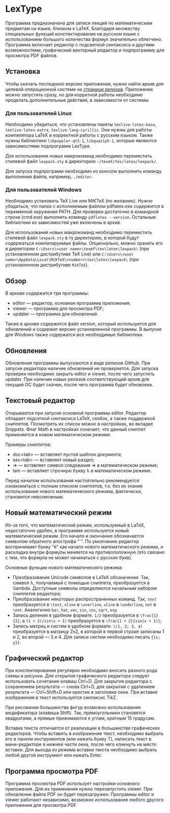 # LexType

Программа предназначена для записи лекций по математическим предметам на языке, близком к LaTeX. Благодаря множеству специальных функций конспектирование на русском языке с использованием большого количества формул значительно облегчено. Программа включает редактор с подсветкой синтаксиса и другими возможностями, графический векторный редактор и подпрограмму для просмотра PDF файлов.

## Установка
Чтобы скачать последнюю версию приложения, нужно найти архив для целевой операционной системе на [странице релизов](https://github.com/damoldavskiy/LexType/releases). Приложение можно запустить сразу, но для коррктной работы необходимо проделать дополнительные действия, в зависимости от системы.

### Для пользователей Linux
Необходимо убедиться, что установлены пакеты `texlive-latex-base`, `texlive-latex-extra`, `texlive-lang-cyrillic`. Они нужны для работы компилятора LaTeX и корректной работы с русским языком. Также нужны библиотеки `libpoppler-qt5-1`, `libquazip5-1`, которые являются зависимостями подпрограмм LexType.

Для использования новых макрокоманд необходимо переместить стилевой файл `lexpack.sty` в директорию `~/texmf/tex/latex/lexpack/`.

Для запуска подпрограмм необходимо из консоли выполнить команду выполнения файла, например, `./editor`.

### Для пользователей Windows
Необходимо установить TeX Live или MiKTeX (по желанию). Нужно убедиться, что папка с исполняемым файлом pdflatex.exe содержится в переменной окружения PATH. Для проверки достаточно в командной строке (cmd.exe) выполнить команду `pdflatex --version`. Остальные библиотеки из зависимостей уже включены в архив.

Для использования новых макрокоманд необходимо переместить стилевой файл `lexpack.sty` в ту директорию, в которой будут содержаться компилируемые файлы. Опционально, можно хранить его в директории `C:\Users\<user name>\texmf\tex\latex\lexpack\` (при установленном дистрибутиве TeX Live) или `C:\Users\<user name>\AppData\Local\MiKTeX\<number>\tex\latex\lexpack\` (при установленном дистрибутиве `MiKTeX`).

## Обзор
В архиве содержится три программы:

* editor — редактор, основная программа приложения;
* viewer — программа для просмотра PDF;
* updater — программа для обновлений.

Также в архиве содержится файл version, который используется для обновлений и содержит версию установленной программы. В выпуске для Windows также содержатся все необходимые библиотеки.

## Обновления
Обновления программы выпускаются в виде релизов GitHub. При запуске редактора наличие обновлений не проверяется. Для запуска проверки необходимо закрыть editor и viewer, после чего запустить updater. При наличии новых релизов соответствующий архив для текущей ОС будет скачен, после чего программа будет обновлена.

## Текстовый редактор
Открывается при запуске основной программы editor. Редактор обладает подсеткой синтаксиса LaTeX, скобок, а также поддержкой сниппетов. Посмотреть их список можно в настройках, во вкладке Snippets. Флаг Math в настройках означает, что данный сниппет применяется в новом математическом режиме.

Примеры сниппетов:

* doc\<tab\> — вставляет пустой шаблон документа;
* sec\<tab\> — вставляет новый раздел;
* => — вставляет символ следования ⇒ в математическом режиме;
* lam — вставляет строчную букву λ в математическом режиме.

Перед началом использования настоятельно рекомендуется ознакомиться с полным списком сниппетов, т.к. без их знания использование нового математического режима, фактически, становится невозможным.

## Новый математический режим
Из-за того, что математический режим, используемый в LaTeX, недостаточно удобен, в программе используется новый математический режим. Его начало и окончание обозначается символом обратного апострофа "`". По умолчанию редактор воспринимает букву "ё" как начало нового математического режима, и раскладка внутри формулы меняется на противоположную (это связано с тем, что формула не может начинаться с русских букв).

Основные функции нового математического режима:

* Преобразование Unicode символов в LaTeX обозначения. Так, символ λ, получаемый с помощью сниппета, преобразуется в \lambda. Доступные символы определяются начальным набором сниппетов редактора;
* Преобразование некоторых распространенных команд. Так, `text` преобразуется в `\text`, `oline` в `\overline`, `uline` в `\underline`, `not` в `\not`. Аналогично `bar`, `hat`, `vec`, `sin`, `cos`, `sqrt`, `exp`.
* Запись деления в удобном формате. `1/2` преобразуется в `\frac{1}{2}`, а `(1 + 2)/sin(x + 1)` преобразуется в `\frac{1 + 2}{sin(x + 1)}`;
* Запись матриц и систем в удобном формате. `\(1, 2; 3, 4)` преобразуется в матрицу 2x2, в которой в первой строке записаны 1 и 2, во второй — 3 и 4. Для записи систем необходимо писать `{{x; y}}`.

## Графический редактор
При конспектировании регулярно необходимо вносить разного рода схемы и рисунки. Для открытия графического редактора следует использовать сочетание клавиш Ctrl+D. Для закрытия редактора с сохранением результата — снова Ctrl+D, для закрытия с удалением результата — Ctrl+Shift+D или крестик в заголовке окна. При вставке изображения в текст используется синтаксис TikZ.

При рисовании большинства фигур возможно использование модификатора (клавиша Shift). Так, прямоугольники становятся квадратами, а прямые прижимаются к углам, кратным 15 градусам.

Вставка текста отличается от реализации в большинстве графических редакторов. Чтобы вставить в изображение текст, необходимо выбрать его в панели инструментов (или нажать букву T), написать текст в мини-редакторе в нижней части окна, после чего кликнуть на место вставки. Для выхода из режима вставки текста необходимо выбрать любой другой инструмент или нажать Enter.

## Программа просмотра PDF
Программа просмотра PDF использует настройки основного приложения. Для их применения нужно перезапустить viewer. При обновлении файла PDF он будет перезагружен. Программы editor и viewer работают независимо, возможно использование любого другого приложения для просмотра PDF.

